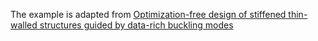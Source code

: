 The example is adapted from [Optimization-free design of stiffened thin-walled structures guided by data-rich buckling modes](https://doi.org/10.1016/j.ast.2024.109287)
